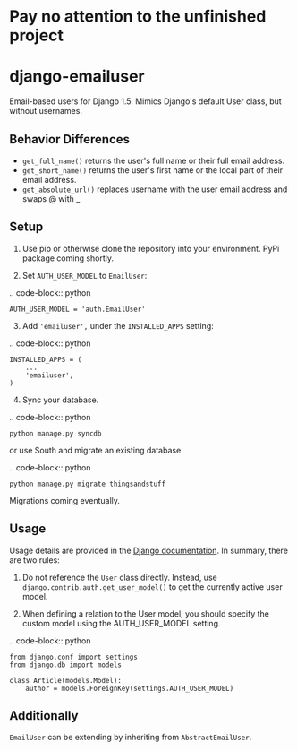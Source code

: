Pay no attention to the unfinished project
==========================================


django-emailuser
================

Email-based users for Django 1.5. Mimics Django's default User class, but without usernames. 


Behavior Differences
--------------------

- ``get_full_name()`` returns the user's full name or their full email address. 
- ``get_short_name()`` returns the user's first name or the local part of their email address. 
- ``get_absolute_url()`` replaces username with the user email address and swaps @ with _


Setup
-----

1. Use pip or otherwise clone the repository into your environment. PyPi package coming shortly. 


2. Set ``AUTH_USER_MODEL`` to ``EmailUser``:

.. code-block:: python

    AUTH_USER_MODEL = 'auth.EmailUser'


3. Add ``'emailuser',`` under the ``INSTALLED_APPS`` setting:

.. code-block:: python

    INSTALLED_APPS = (
        ...
        'emailuser',
    )


4. Sync your database.

.. code-block:: python

    python manage.py syncdb

or use South and migrate an existing database

.. code-block:: python

    python manage.py migrate thingsandstuff


Migrations coming eventually.


Usage
-----

Usage details are provided in the [Django documentation](https://docs.djangoproject.com/en/1.5/topics/auth/customizing/#referencing-the-user-model). In summary, there are two rules:


1. Do not reference the ``User`` class directly. Instead, use ``django.contrib.auth.get_user_model()`` to get the currently active user model. 


2. When defining a relation to the User model, you should specify the custom model using the AUTH_USER_MODEL setting.

.. code-block:: python

    from django.conf import settings
    from django.db import models

    class Article(models.Model):
        author = models.ForeignKey(settings.AUTH_USER_MODEL)


Additionally
------------

``EmailUser`` can be extending by inheriting from ``AbstractEmailUser``.

